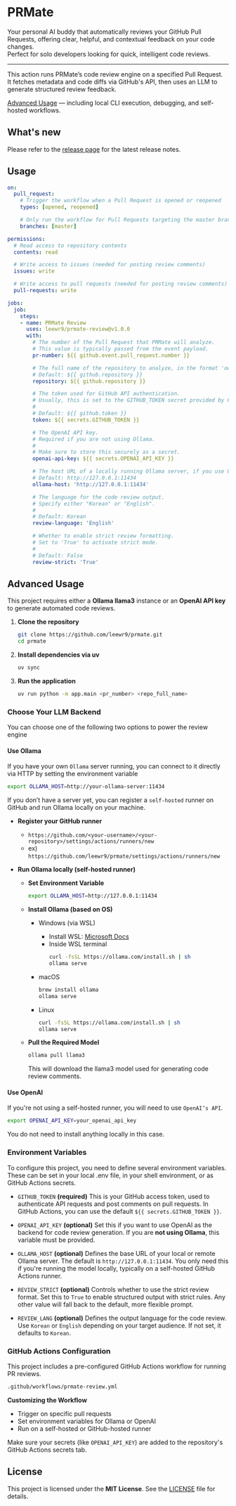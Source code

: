 # PRMate

Your personal AI buddy that automatically reviews your GitHub Pull Requests, offering clear, helpful, and contextual feedback on your code changes.  
Perfect for solo developers looking for quick, intelligent code reviews.

---

This action runs PRMate’s code review engine on a specified Pull Request.  
It fetches metadata and code diffs via GitHub's API, then uses an LLM to generate structured review feedback.

[Advanced Usage](#advanced-usage) — including local CLI execution, debugging, and self-hosted workflows.

## What's new

Please refer to the [release page](https://github.com/leewr9/prmate/releases/latest) for the latest release notes.

## Usage
```yml
on:
  pull_request:
    # Trigger the workflow when a Pull Request is opened or reopened
    types: [opened, reopened]

    # Only run the workflow for Pull Requests targeting the master branch
    branches: [master]

permissions:
  # Read access to repository contents
  contents: read

  # Write access to issues (needed for posting review comments)
  issues: write

  # Write access to pull requests (needed for posting review comments)
  pull-requests: write

jobs:
  job:
    steps:
    - name: PRMate Review
      uses: leewr9/prmate-review@v1.0.0
      with:
        # The number of the Pull Request that PRMate will analyze.
        # This value is typically passed from the event payload.
        pr-number: ${{ github.event.pull_request.number }}

        # The full name of the repository to analyze, in the format 'owner/repository'.
        # Default: ${{ github.repository }}
        repository: ${{ github.repository }}

        # The token used for GitHub API authentication.
        # Usually, this is set to the GITHUB_TOKEN secret provided by GitHub Actions.
        #
        # Default: ${{ github.token }}
        token: ${{ secrets.GITHUB_TOKEN }}

        # The OpenAI API key.
        # Required if you are not using Ollama.
        #
        # Make sure to store this securely as a secret.
        openai-api-key: ${{ secrets.OPENAI_API_KEY }}

        # The host URL of a locally running Ollama server, if you use Ollama.
        # Default: http://127.0.0.1:11434
        ollama-host: 'http://127.0.0.1:11434'

        # The language for the code review output.
        # Specify either "Korean" or "English".
        #
        # Default: Korean
        review-language: 'English'

        # Whether to enable strict review formatting.
        # Set to 'True' to activate strict mode.
        #
        # Default: False
        review-strict: 'True'
```

## Advanced Usage
This project requires either a **Ollama llama3** instance or an **OpenAI API key** to generate automated code reviews.

1. **Clone the repository**
    ```bash
    git clone https://github.com/leewr9/prmate.git
    cd prmate
    ```

2. **Install dependencies via uv**
    ```bash
    uv sync
    ```

3. **Run the application**
    ```bash
    uv run python -m app.main <pr_number> <repo_full_name>
    ```

### Choose Your LLM Backend
You can choose one of the following two options to power the review engine

#### Use Ollama
If you have your own `Ollama` server running, you can connect to it directly via HTTP by setting the environment variable

```bash
export OLLAMA_HOST=http://your-ollama-server:11434
```

If you don’t have a server yet, you can register a `self-hosted` runner on GitHub and run Ollama locally on your machine.

- **Register your GitHub runner**
    - `https://github.com/<your-username>/<your-repository>/settings/actions/runners/new`
    - ex) `https://github.com/leewr9/prmate/settings/actions/runners/new`

- **Run Ollama locally (self-hosted runner)**
    - **Set Environment Variable**
        ```bash
        export OLLAMA_HOST=http://127.0.0.1:11434
        ```

    - **Install Ollama (based on OS)**
        - Windows (via WSL)
            - Install WSL: [Microsoft Docs](https://learn.microsoft.com/en-us/windows/wsl/install)
            - Inside WSL terminal
                ```bash
                curl -fsSL https://ollama.com/install.sh | sh
                ollama serve
                ```

        - macOS
            ```bash
            brew install ollama
            ollama serve
            ```

        - Linux
            ```bash
            curl -fsSL https://ollama.com/install.sh | sh
            ollama serve
            ```
    - **Pull the Required Model**
        ```bash
        ollama pull llama3
        ```
        This will download the llama3 model used for generating code review comments.

#### Use OpenAI
If you're not using a self-hosted runner, you will need to use `OpenAI’s API`.

```bash
export OPENAI_API_KEY=your_openai_api_key
```
You do not need to install anything locally in this case.


### Environment Variables
To configure this project, you need to define several environment variables. These can be set in your local .env file, in your shell environment, or as GitHub Actions secrets.

- `GITHUB_TOKEN` **(required)**
This is your GitHub access token, used to authenticate API requests and post comments on pull requests.
In GitHub Actions, you can use the default `${{ secrets.GITHUB_TOKEN }}`.

- `OPENAI_API_KEY` **(optional)**
Set this if you want to use OpenAI as the backend for code review generation.
If you are **not using Ollama**, this variable must be provided.

- `OLLAMA_HOST` **(optional)**
Defines the base URL of your local or remote Ollama server.
The default is `http://127.0.0.1:11434`.
You only need this if you're running the model locally, typically on a self-hosted GitHub Actions runner.

- `REVIEW_STRICT` **(optional)**
Controls whether to use the strict review format.
Set this to `True` to enable structured output with strict rules.
Any other value will fall back to the default, more flexible prompt.

- `REVIEW_LANG` **(optional)**
Defines the output language for the code review.
Use `Korean` or `English` depending on your target audience.
If not set, it defaults to `Korean`.


### GitHub Actions Configuration
This project includes a pre-configured GitHub Actions workflow for running PR reviews.

```bash
.github/workflows/prmate-review.yml   
```

**Customizing the Workflow**
- Trigger on specific pull requests
- Set environment variables for Ollama or OpenAI
- Run on a self-hosted or GitHub-hosted runner

Make sure your secrets (like `OPENAI_API_KEY`) are added to the repository's GitHub Actions secrets tab.


## License  
This project is licensed under the **MIT License**. See the [LICENSE](LICENSE) file for details.  
